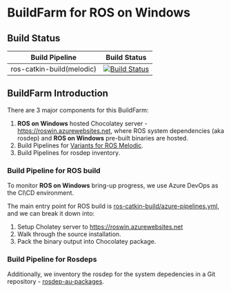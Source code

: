 # BuildFarm for ROS on Windows

## Build Status

| Build Pipeline | Build Status |
|-----|-----|
| ros-catkin-build(melodic) | [![Build Status](https://ros-win.visualstudio.com/ros-win/_apis/build/status/ros-catkin-build%20(melodic)?branchName=master)](https://ros-win.visualstudio.com/ros-win/_build/latest?definitionId=54&branchName=master) |

## BuildFarm Introduction

There are 3 major components for this BuildFarm:
1. **ROS on Windows** hosted Chocolatey server - https://roswin.azurewebsites.net, where ROS system dependencies (aka rosdep) and **ROS on Windows** pre-built binaries are hosted.
2. Build Pipelines for [Variants for ROS Melodic](http://www.ros.org/reps/rep-0150.html).
3. Build Pipelines for rosdep inventory.

### Build Pipeline for ROS build

To monitor **ROS on Windows** bring-up progress, we use Azure DevOps as the CI\CD environment.

The main entry point for ROS build is [ros-catkin-build/azure-pipelines.yml](https://dev.azure.com/ros-win/ros-win/_git/ros-windows-build?path=%2Fros-catkin-build%2Fazure-pipelines.yml&version=GBmaster), and we can break it down into:
1. Setup Cholatey server to https://roswin.azurewebsites.net
2. Walk through the source installation.
3. Pack the binary output into Chocolatey package.

### Build Pipeline for Rosdeps

Additionally, we inventory the rosdep for the system depedencies in a Git repository - [rosdep-au-packages](https://ros-win.visualstudio.com/ros-win/_git/rosdep-au-packages?_a=readme).

